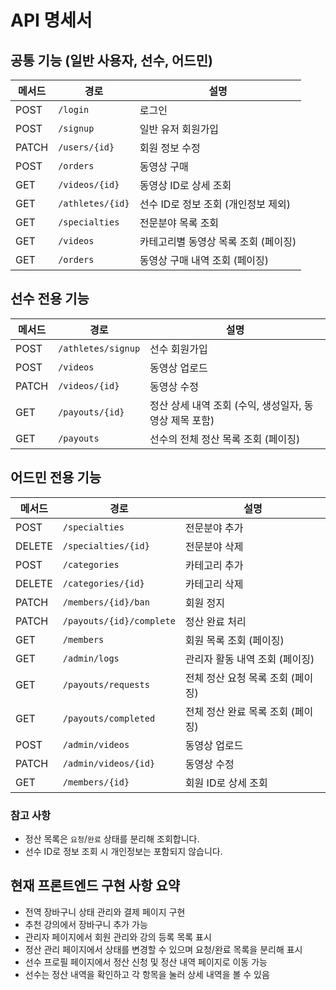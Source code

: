 # API 명세서

## 공통 기능 (일반 사용자, 선수, 어드민)

| 메서드 | 경로 | 설명 |
|--------|------|------|
| POST | `/login` | 로그인 |
| POST | `/signup` | 일반 유저 회원가입 |
| PATCH | `/users/{id}` | 회원 정보 수정 |
| POST | `/orders` | 동영상 구매 |
| GET | `/videos/{id}` | 동영상 ID로 상세 조회 |
| GET | `/athletes/{id}` | 선수 ID로 정보 조회 (개인정보 제외) |
| GET | `/specialties` | 전문분야 목록 조회 |
| GET | `/videos` | 카테고리별 동영상 목록 조회 (페이징) |
| GET | `/orders` | 동영상 구매 내역 조회 (페이징) |

## 선수 전용 기능

| 메서드 | 경로 | 설명 |
|--------|------|------|
| POST | `/athletes/signup` | 선수 회원가입 |
| POST | `/videos` | 동영상 업로드 |
| PATCH | `/videos/{id}` | 동영상 수정 |
| GET | `/payouts/{id}` | 정산 상세 내역 조회 (수익, 생성일자, 동영상 제목 포함) |
| GET | `/payouts` | 선수의 전체 정산 목록 조회 (페이징) |

## 어드민 전용 기능

| 메서드 | 경로 | 설명 |
|--------|------|------|
| POST | `/specialties` | 전문분야 추가 |
| DELETE | `/specialties/{id}` | 전문분야 삭제 |
| POST | `/categories` | 카테고리 추가 |
| DELETE | `/categories/{id}` | 카테고리 삭제 |
| PATCH | `/members/{id}/ban` | 회원 정지 |
| PATCH | `/payouts/{id}/complete` | 정산 완료 처리 |
| GET | `/members` | 회원 목록 조회 (페이징) |
| GET | `/admin/logs` | 관리자 활동 내역 조회 (페이징) |
| GET | `/payouts/requests` | 전체 정산 요청 목록 조회 (페이징) |
| GET | `/payouts/completed` | 전체 정산 완료 목록 조회 (페이징) |
| POST | `/admin/videos` | 동영상 업로드 |
| PATCH | `/admin/videos/{id}` | 동영상 수정 |
| GET | `/members/{id}` | 회원 ID로 상세 조회 |

### 참고 사항

- 정산 목록은 `요청`/`완료` 상태를 분리해 조회합니다.
- 선수 ID로 정보 조회 시 개인정보는 포함되지 않습니다.

## 현재 프론트엔드 구현 사항 요약

- 전역 장바구니 상태 관리와 결제 페이지 구현
- 추천 강의에서 장바구니 추가 가능
- 관리자 페이지에서 회원 관리와 강의 등록 목록 표시
- 정산 관리 페이지에서 상태를 변경할 수 있으며 요청/완료 목록을 분리해 표시
- 선수 프로필 페이지에서 정산 신청 및 정산 내역 페이지로 이동 가능
- 선수는 정산 내역을 확인하고 각 항목을 눌러 상세 내역을 볼 수 있음
